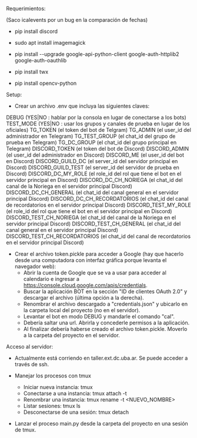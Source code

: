 Requerimientos:

(Saco icalevents por un bug en la comparación de fechas)

* pip install discord

* sudo apt install imagemagick

* pip install --upgrade google-api-python-client google-auth-httplib2 google-auth-oauthlib

* pip install twx

* pip install opencv-python

Setup:

- Crear un archivo .env que incluya las siguientes claves:

DEBUG (YES|NO : hablar por la consola en lugar de conectarse a los bots)
TEST_MODE (YES|NO : usar los grupos y canales de prueba en lugar de los oficiales)
TG_TOKEN (el token del bot de Telgram)
TG_ADMIN (el user_id del administrador en Telegram)
TG_TEST_GROUP (el chat_id del grupo de prueba en Telegram)
TG_DC_GROUP (el chat_id del grupo principal en Telegram)
DISCORD_TOKEN (el token del bot de Discord)
DISCORD_ADMIN (el user_id del administrador en Discord)
DISCORD_ME (el user_id del bot en Discord)
DISCORD_GUILD_DC (el server_id del servidor principal en Discord)
DISCORD_GUILD_TEST (el server_id del servidor de prueba en Discord)
DISCORD_DC_MY_ROLE (el role_id del rol que tiene el bot en el servidor principal en Discord)
DISCORD_DC_CH_NORIEGA (el chat_id del canal de la Noriega en el servidor principal Discord)
DISCORD_DC_CH_GENERAL (el chat_id del canal general en el servidor principal Discord)
DISCORD_DC_CH_RECORDATORIOS (el chat_id del canal de recordatorios en el servidor principal Discord)
DISCORD_TEST_MY_ROLE (el role_id del rol que tiene el bot en el servidor principal en Discord)
DISCORD_TEST_CH_NORIEGA (el chat_id del canal de la Noriega en el servidor principal Discord)
DISCORD_TEST_CH_GENERAL (el chat_id del canal general en el servidor principal Discord)
DISCORD_TEST_CH_RECORDATORIOS (el chat_id del canal de recordatorios en el servidor principal Discord)

- Crear el archivo token.pickle para acceder a Google (hay que hacerlo desde una computadora con interfaz gráfica porque levanta el navegador web):
  - Abrir la cuenta de Google que se va a usar para acceder al calendario e ingresar a https://console.cloud.google.com/apis/credentials.
  - Buscar la aplicación BOT en la sección "ID de clientes OAuth 2.0" y descargar el archivo (última opción a la derecha).
  - Renombrar el archivo descargado a "credentials.json" y ubicarlo en la carpeta local del proyecto (no en el servidor).
  - Levantar el bot en modo DEBUG y mandarle el comando "cal".
  - Debería saltar una url. Abrirla y concederle permisos a la aplicación.
  - Al finalizar debería haberse creado el archivo token.pickle. Moverlo a la carpeta del proyecto en el servidor.

Acceso al servidor:

- Actualmente está corriendo en taller.ext.dc.uba.ar. Se puede acceder a través de ssh.

- Manejar los procesos con tmux
  - Iniciar nueva instancia: tmux
  - Conectarse a una instancia: tmux attach -t <SESION>
  - Renombrar una instancia: tmux rename -t <SESION> <NUEVO_NOMBRE>
  - Listar sesiones: tmux ls
  - Desconectarse de una sesión: tmux detach

- Lanzar el proceso main.py desde la carpeta del proyecto en una sesión de tmux.
